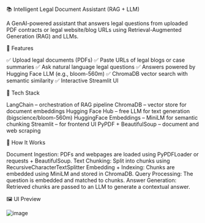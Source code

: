 📚 Intelligent Legal Document Assistant (RAG + LLM)

A GenAI-powered assistant that answers legal questions from uploaded PDF contracts or legal website/blog URLs using Retrieval-Augmented Generation (RAG) and LLMs.

🚀 Features

✅ Upload legal documents (PDFs)
✅ Paste URLs of legal blogs or case summaries
✅ Ask natural language legal questions
✅ Answers powered by Hugging Face LLM (e.g., bloom-560m)
✅ ChromaDB vector search with semantic similarity
✅ Interactive Streamlit UI

🧰 Tech Stack

LangChain – orchestration of RAG pipeline
ChromaDB – vector store for document embeddings
Hugging Face Hub – free LLM for text generation (bigscience/bloom-560m)
HuggingFace Embeddings – MiniLM for semantic chunking
Streamlit – for frontend UI
PyPDF + BeautifulSoup – document and web scraping

🧠 How It Works

Document Ingestion: PDFs and webpages are loaded using PyPDFLoader or requests + BeautifulSoup.
Text Chunking: Split into chunks using RecursiveCharacterTextSplitter
Embedding + Indexing: Chunks are embedded using MiniLM and stored in ChromaDB.
Query Processing: The question is embedded and matched to chunks.
Answer Generation: Retrieved chunks are passed to an LLM to generate a contextual answer.

🖼️ UI Preview

![image](https://github.com/user-attachments/assets/e753817b-0640-4d2d-8579-57a0a2e5651a)

